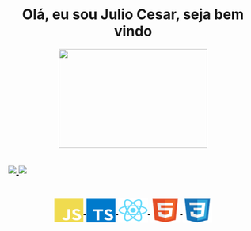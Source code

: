 <h1 align="center"> Olá, eu sou Julio Cesar, seja bem vindo </h1>

 <div align="center">
<img height="200" width="300" src='https://cdn.discordapp.com/attachments/719718722591522827/1016812590942388314/jlins_logo.gif'>
</div>

<a  href='https://jlins-portfolio.netlify.app/'>
 <h2 align="center> Veja meu portfólio </h2>
</a>

<div align="center">
  <a href="https://github.com/juliolecy">
  <img height="180em" src="https://github-readme-stats.vercel.app/api?username=juliolecy&show_icons=true&theme=midnight-purple&include_all_commits=true&count_private=true"/>
  <img height="180em" src="https://github-readme-stats.vercel.app/api/top-langs/?username=juliolecy&layout=compact&langs_count=7&theme=midnight-purple"/>
</div>

##

<div  align="center">
  <img align="center" alt="Js" height="50" width="60" src="https://raw.githubusercontent.com/devicons/devicon/master/icons/javascript/javascript-plain.svg">
  <img align="center" alt="Ts" height="50" width="60" src="https://raw.githubusercontent.com/devicons/devicon/master/icons/typescript/typescript-plain.svg">
  <img align="center" alt="React" height="50" width="60" src="https://raw.githubusercontent.com/devicons/devicon/master/icons/react/react-original.svg">
  <img align="center" alt="HTML" height="50" width="60" src="https://raw.githubusercontent.com/devicons/devicon/master/icons/html5/html5-original.svg">
  <img align="center" alt="CSS" height="50" width="60" src="https://raw.githubusercontent.com/devicons/devicon/master/icons/css3/css3-original.svg">

</div>
